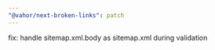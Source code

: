 ```yaml
---
"@vahor/next-broken-links": patch
---
```


fix: handle sitemap.xml.body as sitemap.xml during validation
